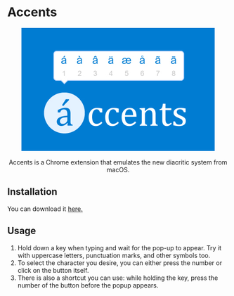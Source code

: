 # Accents
<p align="center">
  <img src="images/smallTile.jpg">
  <p align="center">
    Accents is a Chrome extension that emulates the new diacritic system from macOS.
  </p>
</p>

## Installation
You can download it [here.](https://chrome.google.com/webstore/detail/accents-spanish-portugues/laiognlohmgkmlfchcclnjnafgeinnpg)

## Usage
1. Hold down a key when typing and wait for the pop-up to appear. Try it with uppercase letters, punctuation marks, and other symbols too.
2. To select the character you desire, you can either press the number or click on the button itself. 
3. There is also a shortcut you can use: while holding the key, press the number of the button before the popup appears.
